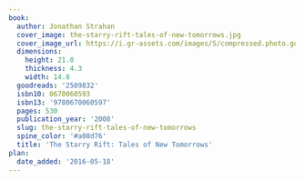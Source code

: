 ```yaml
---
book:
  author: Jonathan Strahan
  cover_image: the-starry-rift-tales-of-new-tomorrows.jpg
  cover_image_url: https://i.gr-assets.com/images/S/compressed.photo.goodreads.com/books/1388228056l/2509832.jpg
  dimensions:
    height: 21.0
    thickness: 4.3
    width: 14.8
  goodreads: '2509832'
  isbn10: 0670060593
  isbn13: '9780670060597'
  pages: 530
  publication_year: '2008'
  slug: the-starry-rift-tales-of-new-tomorrows
  spine_color: '#a08d76'
  title: 'The Starry Rift: Tales of New Tomorrows'
plan:
  date_added: '2016-05-18'
---
```

